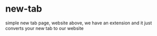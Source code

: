 # new-tab
simple new tab page, website above, we have an extension and it just converts your new tab to our website
